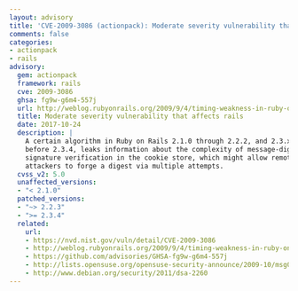 ```yaml
---
layout: advisory
title: 'CVE-2009-3086 (actionpack): Moderate severity vulnerability that affects rails'
comments: false
categories:
- actionpack
- rails
advisory:
  gem: actionpack
  framework: rails
  cve: 2009-3086
  ghsa: fg9w-g6m4-557j
  url: http://weblog.rubyonrails.org/2009/9/4/timing-weakness-in-ruby-on-rails
  title: Moderate severity vulnerability that affects rails
  date: 2017-10-24
  description: |
    A certain algorithm in Ruby on Rails 2.1.0 through 2.2.2, and 2.3.x
    before 2.3.4, leaks information about the complexity of message-digest
    signature verification in the cookie store, which might allow remote
    attackers to forge a digest via multiple attempts.
  cvss_v2: 5.0
  unaffected_versions:
  - "< 2.1.0"
  patched_versions:
  - "~> 2.2.3"
  - ">= 2.3.4"
  related:
    url:
    - https://nvd.nist.gov/vuln/detail/CVE-2009-3086
    - http://weblog.rubyonrails.org/2009/9/4/timing-weakness-in-ruby-on-rails
    - https://github.com/advisories/GHSA-fg9w-g6m4-557j
    - http://lists.opensuse.org/opensuse-security-announce/2009-10/msg00004.html
    - http://www.debian.org/security/2011/dsa-2260
---
```

